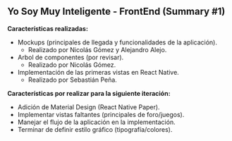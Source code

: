 ## Yo Soy Muy Inteligente - FrontEnd (Summary #1)
**Características realizadas:**
 - Mockups (principales de llegada y funcionalidades de la aplicación).
	 - Realizado por Nicolás Gómez y Alejandro Alejo.
 - Arbol de componentes (por revisar).
	 - Realizado por Nicolás Gómez.
 - Implementación de las primeras vistas en React Native.
	 - Realizado por Sebastián Peña.

**Características por realizar para la siguiente iteración:**
 - Adición de Material Design (React Native Paper).
 - Implementar vistas faltantes (principales de foro/juegos).
 - Manejar el flujo de la aplicación en la implementación.
 - Terminar de definir estilo gráfico (tipografía/colores).
